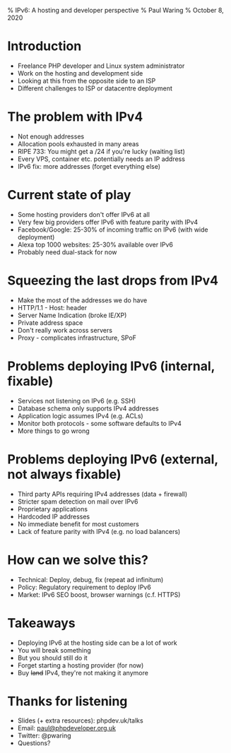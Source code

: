 % IPv6: A hosting and developer perspective
% Paul Waring
% October 8, 2020

# Introduction

 - Freelance PHP developer and Linux system administrator
 - Work on the hosting and development side
 - Looking at this from the opposite side to an ISP
 - Different challenges to ISP or datacentre deployment

# The problem with IPv4

 - Not enough addresses
 - Allocation pools exhausted in many areas
 - RIPE 733: You might get a /24 if you're lucky (waiting list)
 - Every VPS, container etc. potentially needs an IP address
 - IPv6 fix: more addresses (forget everything else)

# Current state of play

 - Some hosting providers don't offer IPv6 at all
 - Very few big providers offer IPv6 with feature parity with IPv4
 - Facebook/Google: 25-30% of incoming traffic on IPv6 (with wide deployment)
 - Alexa top 1000 websites: 25-30% available over IPv6
 - Probably need dual-stack for now

# Squeezing the last drops from IPv4

 - Make the most of the addresses we do have
 - HTTP/1.1 - Host: header
 - Server Name Indication (broke IE/XP)
 - Private address space
 - Don't really work across servers
 - Proxy - complicates infrastructure, SPoF

# Problems deploying IPv6 (internal, fixable)

 - Services not listening on IPv6 (e.g. SSH)
 - Database schema only supports IPv4 addresses
 - Application logic assumes IPv4 (e.g. ACLs)
 - Monitor both protocols - some software defaults to IPv4
 - More things to go wrong

# Problems deploying IPv6 (external, not always fixable)

 - Third party APIs requiring IPv4 addresses (data + firewall)
 - Stricter spam detection on mail over IPv6
 - Proprietary applications
 - Hardcoded IP addresses
 - No immediate benefit for most customers
 - Lack of feature parity with IPv4 (e.g. no load balancers)

# How can we solve this?

 - Technical: Deploy, debug, fix (repeat ad infinitum)
 - Policy: Regulatory requirement to deploy IPv6
 - Market: IPv6 SEO boost, browser warnings (c.f. HTTPS)

# Takeaways

 - Deploying IPv6 at the hosting side can be a lot of work
 - You will break something
 - But you should still do it
 - Forget starting a hosting provider (for now)
 - Buy <del>land</del> IPv4, they're not making it anymore

# Thanks for listening

  - Slides (+ extra resources): phpdev.uk/talks
  - Email: paul@phpdeveloper.org.uk
  - Twitter: @pwaring
  - Questions?

